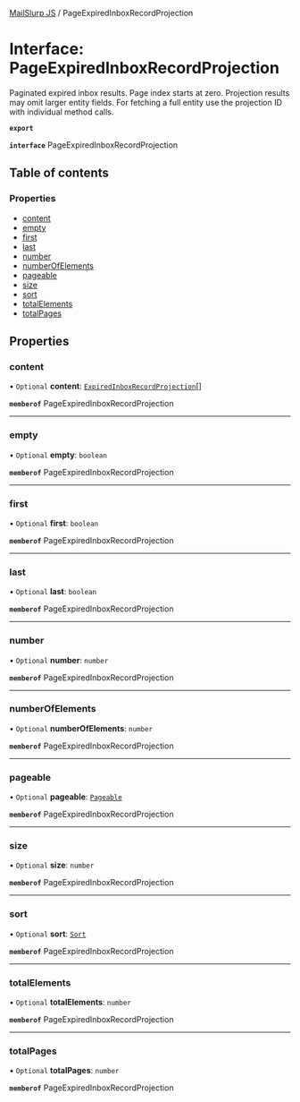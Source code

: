 [MailSlurp JS](../README.md) / PageExpiredInboxRecordProjection

# Interface: PageExpiredInboxRecordProjection

Paginated expired inbox results. Page index starts at zero. Projection results may omit larger entity fields. For fetching a full entity use the projection ID with individual method calls.

**`export`**

**`interface`** PageExpiredInboxRecordProjection

## Table of contents

### Properties

- [content](PageExpiredInboxRecordProjection.md#content)
- [empty](PageExpiredInboxRecordProjection.md#empty)
- [first](PageExpiredInboxRecordProjection.md#first)
- [last](PageExpiredInboxRecordProjection.md#last)
- [number](PageExpiredInboxRecordProjection.md#number)
- [numberOfElements](PageExpiredInboxRecordProjection.md#numberofelements)
- [pageable](PageExpiredInboxRecordProjection.md#pageable)
- [size](PageExpiredInboxRecordProjection.md#size)
- [sort](PageExpiredInboxRecordProjection.md#sort)
- [totalElements](PageExpiredInboxRecordProjection.md#totalelements)
- [totalPages](PageExpiredInboxRecordProjection.md#totalpages)

## Properties

### content

• `Optional` **content**: [`ExpiredInboxRecordProjection`](ExpiredInboxRecordProjection.md)[]

**`memberof`** PageExpiredInboxRecordProjection

___

### empty

• `Optional` **empty**: `boolean`

**`memberof`** PageExpiredInboxRecordProjection

___

### first

• `Optional` **first**: `boolean`

**`memberof`** PageExpiredInboxRecordProjection

___

### last

• `Optional` **last**: `boolean`

**`memberof`** PageExpiredInboxRecordProjection

___

### number

• `Optional` **number**: `number`

**`memberof`** PageExpiredInboxRecordProjection

___

### numberOfElements

• `Optional` **numberOfElements**: `number`

**`memberof`** PageExpiredInboxRecordProjection

___

### pageable

• `Optional` **pageable**: [`Pageable`](Pageable.md)

**`memberof`** PageExpiredInboxRecordProjection

___

### size

• `Optional` **size**: `number`

**`memberof`** PageExpiredInboxRecordProjection

___

### sort

• `Optional` **sort**: [`Sort`](Sort.md)

**`memberof`** PageExpiredInboxRecordProjection

___

### totalElements

• `Optional` **totalElements**: `number`

**`memberof`** PageExpiredInboxRecordProjection

___

### totalPages

• `Optional` **totalPages**: `number`

**`memberof`** PageExpiredInboxRecordProjection

